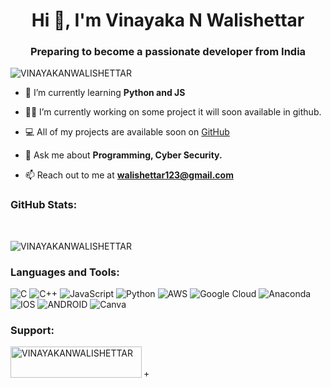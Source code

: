<h1 align="center">Hi 👋, I'm Vinayaka N Walishettar</h1>
<h3 align="center"> Preparing to become a passionate developer from India </h3>

<p align="left"> <img src="https://komarev.com/ghpvc/?username=VINAYAKANWALISHETTAR&label=Profile%20views&color=0e75b6&style=flat" alt="VINAYAKANWALISHETTAR" /> </p>

- 🌱 I’m currently learning **Python and JS**

- 👨‍💻 I’m currently working on some project it will soon available in github.

- 💻 All of my projects are available soon on [GitHub](https://github.com/VINAYAKANWALISHETTAR)

- 💬 Ask me about **Programming, Cyber Security.**

- 📫 Reach out to me at **walishettar123@gmail.com**

<h3 align="left">GitHub Stats:</h3>

<p>&nbsp;<img align="center" src="https://github-readme-stats.vercel.app/api?username=VINAYAKANWALISHETTAR&show_icons=true&locale=en" alt="" /></p>

<p><img align="center" src="https://github-readme-streak-stats.herokuapp.com/?user=VINAYAKANWALISHETTAR&" alt="VINAYAKANWALISHETTAR" /></p>

<h3 align="left">Languages and Tools:</h3>


![C](https://img.shields.io/badge/c-%2300599C.svg?style=flat&logo=c&logoColor=white) ![C++](https://img.shields.io/badge/c++-%2300599C.svg?style=flat&logo=c%2B%2B&logoColor=white) ![JavaScript](https://img.shields.io/badge/javascript-%23323330.svg?style=flat&logo=javascript&logoColor=%23F7DF1E) ![Python](https://img.shields.io/badge/python-3670A0?style=flat&logo=python&logoColor=ffdd54) ![AWS](https://img.shields.io/badge/AWS-%23FF9900.svg?style=flat&logo=amazon-aws&logoColor=white)  ![Google Cloud](https://img.shields.io/badge/Google%20Cloud-%234285F4.svg?style=flat&logo=google-cloud&logoColor=white) ![Anaconda](https://img.shields.io/badge/Anaconda-%2344A833.svg?style=flat&logo=anaconda&logoColor=white)  ![IOS](https://img.shields.io/badge/IOS-%2320232a.svg?style=flat&logo=apple&logoColor=white) ![ANDROID](https://img.shields.io/badge/android-%2320232a.svg?style=flat&logo=android&logoColor=%a4c639)  ![Canva](https://img.shields.io/badge/Canva-%2300C4CC.svg?style=flat&logo=Canva&logoColor=white) 

<h3 align="left">Support:</h3>
<p><a href="https://www.buymeacoffee.com/VINAYAKANWALISHETTAR"> <img align="left" src="https://cdn.buymeacoffee.com/buttons/v2/default-yellow.png" height="50" width="210" alt="VINAYAKANWALISHETTAR" /></a></p><br><br>
+
